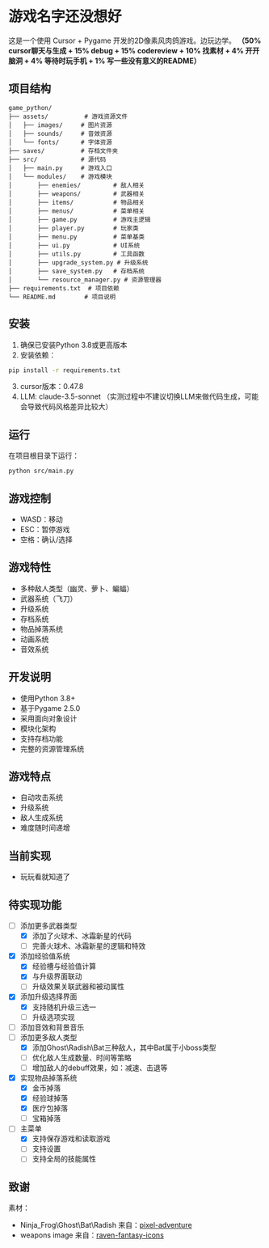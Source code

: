 # 游戏名字还没想好

这是一个使用 Cursor + Pygame 开发的2D像素风肉鸽游戏。边玩边学。
**（50% cursor聊天与生成 + 15% debug + 15% codereview + 10% 找素材 + 4% 开开脑洞 + 4% 等待时玩手机 + 1% 写一些没有意义的README）**

## 项目结构

```
game_python/
├── assets/          # 游戏资源文件
│   ├── images/     # 图片资源
│   ├── sounds/     # 音效资源
│   └── fonts/      # 字体资源
├── saves/          # 存档文件夹
├── src/            # 源代码
│   ├── main.py     # 游戏入口
│   └── modules/    # 游戏模块
│       ├── enemies/         # 敌人相关
│       ├── weapons/         # 武器相关
│       ├── items/           # 物品相关
│       ├── menus/           # 菜单相关
│       ├── game.py          # 游戏主逻辑
│       ├── player.py        # 玩家类
│       ├── menu.py          # 菜单基类
│       ├── ui.py            # UI系统
│       ├── utils.py         # 工具函数
│       ├── upgrade_system.py # 升级系统
│       ├── save_system.py   # 存档系统
│       └── resource_manager.py # 资源管理器
├── requirements.txt  # 项目依赖
└── README.md        # 项目说明
```

## 安装

1. 确保已安装Python 3.8或更高版本
2. 安装依赖：
```bash
pip install -r requirements.txt
```
3. cursor版本：0.47.8
4. LLM: claude-3.5-sonnet （实测过程中不建议切换LLM来做代码生成，可能会导致代码风格差异比较大）

## 运行

在项目根目录下运行：
```bash
python src/main.py
```

## 游戏控制

- WASD：移动
- ESC：暂停游戏
- 空格：确认/选择

## 游戏特性

- 多种敌人类型（幽灵、萝卜、蝙蝠）
- 武器系统（飞刀）
- 升级系统
- 存档系统
- 物品掉落系统
- 动画系统
- 音效系统

## 开发说明

- 使用Python 3.8+
- 基于Pygame 2.5.0
- 采用面向对象设计
- 模块化架构
- 支持存档功能
- 完整的资源管理系统

## 游戏特点

- 自动攻击系统
- 升级系统
- 敌人生成系统
- 难度随时间递增


## 当前实现
- 玩玩看就知道了

## 待实现功能

- [ ] 添加更多武器类型
  - [x] 添加了火球术、冰霜新星的代码
  - [ ] 完善火球术、冰霜新星的逻辑和特效
- [x] 添加经验值系统
  - [x] 经验槽与经验值计算
  - [x] 与升级界面联动 
  - [ ] 升级效果关联武器和被动属性
- [x] 添加升级选择界面
  - [x] 支持随机升级三选一
  - [ ] 升级选项实现 
- [ ] 添加音效和背景音乐
- [ ] 添加更多敌人类型
  - [x] 添加Ghost\Radish\Bat三种敌人，其中Bat属于小boss类型
  - [ ] 优化敌人生成数量、时间等策略 
  - [ ] 增加敌人的debuff效果，如：减速、击退等
- [x] 实现物品掉落系统
  - [x] 金币掉落
  - [x] 经验球掉落
  - [x] 医疗包掉落
  - [ ] 宝箱掉落
- [ ] 主菜单
  - [x] 支持保存游戏和读取游戏
  - [ ] 支持设置
  - [ ] 支持全局的技能属性

## 致谢
素材：
- Ninja_Frog\Ghost\Bat\Radish 来自：[pixel-adventure](https://pixelfrog-assets.itch.io/pixel-adventure-1)
- weapons image 来自：[raven-fantasy-icons](https://clockworkraven.itch.io/raven-fantasy-icons)